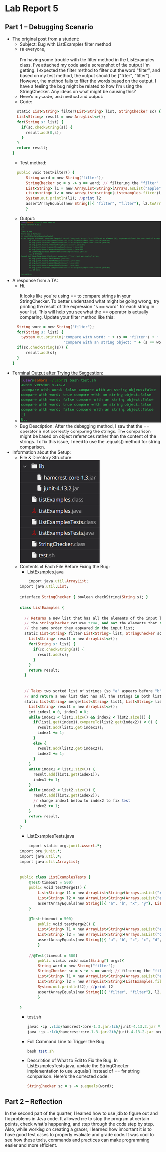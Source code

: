 # Lab Report 5

## Part 1 – Debugging Scenario
- The original post from a student:
  - Subject: Bug with ListExamples filter method
  - Hi everyone, <br /> <br />
    I'm having some trouble with the filter method in the ListExamples class. I've attached my code and a screenshot of the output I'm getting. I expected the filter method to filter out the word "filter", and based on my test method, the output should be ["filter", "filter"]. However, the method fails to filter the words based on the output. I have a feeling the bug might be related to how I'm using the StringChecker. Any ideas on what might be causing this? 
  - Here's my code, test method and output:
  - Code:
  ```ruby
    static List<String> filter(List<String> list, StringChecker sc) {
    List<String> result = new ArrayList<>();
    for(String s: list) {
      if(sc.checkString(s)) {
        result.add(0,s);
      }
    }
    return result;
  }
  ```
  - Test method:
  ```ruby
 	public void testFilter() {
		String word = new String("filter");
		StringChecker sc = s -> s == word; // filtering the "filter"
		List<String> l1 = new ArrayList<String>(Arrays.asList("apple", "filter", "orange", "filter", "pear")); // original string
		List<String> l2 = new ArrayList<String>(ListExamples.filter(l1, sc)); // set l2 to filtered list
		System.out.println(l2); //print l2
		assertArrayEquals(new String[]{ "filter", "filter"}, l2.toArray());
        }
  ```
  - Output: <br />
  ![error_output](https://github.com/Azathotha/cse15l-lab-reports/blob/main/images/5/LabReport5_e_output.png)
- A response from a TA:
  - Hi,  <br /> <br />
    It looks like you're using == to compare strings in your StringChecker. To better understand what might be going wrong, try printing the result of the expression "s == word" for each string in your list. This will help you see what the == operator is actually comparing. Update your filter method like this:
  ```ruby
    String word = new String("filter");
    for(String s: list) {
      System.out.println("compare with word: " + (s == "filter") + " vs. " +
                         "compare with an string object: " + (s == word));
    if(sc.checkString(s)) {
        result.add(s);
    }
  }
  ```
- Terminal Output after Trying the Suggestion:<br />
  - ![try](https://github.com/Azathotha/cse15l-lab-reports/blob/main/images/5/try_output.png)
  - Bug Description:
    After the debugging method, I saw that the == operator is not correctly comparing the strings. The comparison might be based on object references rather than the content of the strings. To fix this issue, I need to use the .equals() method for string comparison.
- Information about the Setup:
  - File & Directory Structure: <br />
    ![structure](https://github.com/Azathotha/cse15l-lab-reports/blob/main/images/5/file_structure.png)
  - Contents of Each File Before Fixing the Bug:
    - ListExamples.java
    ```ruby
    	import java.util.ArrayList;
	import java.util.List;
	
	interface StringChecker { boolean checkString(String s); }
	
	class ListExamples {
	
	  // Returns a new list that has all the elements of the input list for which
	  // the StringChecker returns true, and not the elements that return false, in
	  // the same order they appeared in the input list;
	  static List<String> filter(List<String> list, StringChecker sc) {
	    List<String> result = new ArrayList<>();
	    for(String s: list) {
	      if(sc.checkString(s)) {
	        result.add(s);
	      }
	    }
	    return result;
	  }
	
	
	  // Takes two sorted list of strings (so "a" appears before "b" and so on),
	  // and return a new list that has all the strings in both list in sorted order.
	  static List<String> merge(List<String> list1, List<String> list2) {
	    List<String> result = new ArrayList<>();
	    int index1 = 0, index2 = 0;
	    while(index1 < list1.size() && index2 < list2.size()) {
	      if(list1.get(index1).compareTo(list2.get(index2)) < 0) {
	        result.add(list1.get(index1));
	        index1 += 1;
	      }
	      else {
	        result.add(list2.get(index2));
	        index2 += 1;
	      }
	    }
	    while(index1 < list1.size()) {
	      result.add(list1.get(index1));
	      index1 += 1;
	    }
	    while(index2 < list2.size()) {
	      result.add(list2.get(index2));
	      // change index1 below to index2 to fix test
	      index2 += 1;
	    }
	    return result;
	  }
	}
    ```
    - ListExamplesTests.java
    ```ruby
    	import static org.junit.Assert.*;
	import org.junit.*;
	import java.util.*;
	import java.util.ArrayList;
	
	
	public class ListExamplesTests {
		@Test(timeout = 500)
		public void testMerge1() {
	    	List<String> l1 = new ArrayList<String>(Arrays.asList("x", "y"));
			List<String> l2 = new ArrayList<String>(Arrays.asList("a", "b"));
			assertArrayEquals(new String[]{ "a", "b", "x", "y"}, ListExamples.merge(l1, l2).toArray());
		}
		
		@Test(timeout = 500)
	        public void testMerge2() {
			List<String> l1 = new ArrayList<String>(Arrays.asList("a", "b", "c"));
			List<String> l2 = new ArrayList<String>(Arrays.asList("c", "d", "e"));
			assertArrayEquals(new String[]{ "a", "b", "c", "c", "d", "e" }, ListExamples.merge(l1, l2).toArray());
	        }
	
		//@Test(timeout = 500)
	        public static void main(String[] args){
			String word = new String("filter");
			StringChecker sc = s -> s == word; // filtering the "filter"
			List<String> l1 = new ArrayList<String>(Arrays.asList("apple", "filter", "orange", "filter", "pear")); // original string
			List<String> l2 = new ArrayList<String>(ListExamples.filter(l1, sc)); // set l2 to filtered list
			System.out.println(l2); //print l2
			assertArrayEquals(new String[]{ "filter", "filter"}, l2.toArray());
	        }
	
	}
 	```
    - test.sh
      ```ruby
      javac -cp .:lib/hamcrest-core-1.3.jar:lib/junit-4.13.2.jar *.java
      java -cp .:lib/hamcrest-core-1.3.jar:lib/junit-4.13.2.jar org.junit.runner.JUnitCore ListExamplesTests
      ```
    - Full Command Line to Trigger the Bug:
      ```ruby
      bash test.sh
      ```
    - Description of What to Edit to Fix the Bug:
      In ListExamplesTests.java, update the StringChecker implementation to use .equals() instead of == for string comparison. Here's the corrected code:
      ```ruby
      StringChecker sc = s -> s.equals(word);
      ```

## Part 2 – Reflection
In the second part of the quarter, I learned how to use jdb to figure out and fix problems in Java code. It allowed me to stop the program at certain points, check what's happening, and step through the code step by step. Also, while working on creating a grader, I learned how important it is to have good test cases to properly evaluate and grade code. It was cool to see how these tools, commands and practices can make programming easier and more efficient.

